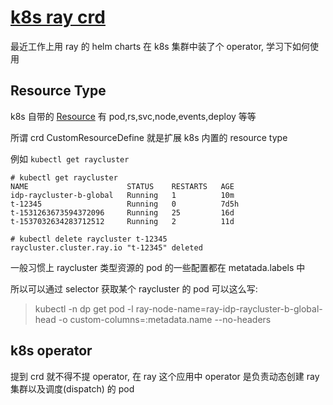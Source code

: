 # [k8s ray crd](/2022/07/k8s_ray_crd.md)

最近工作上用 ray 的 helm charts 在 k8s 集群中装了个 operator, 学习下如何使用

## Resource Type

k8s 自带的 [Resource](https://kubernetes.io/docs/reference/kubectl/#resource-types) 有 pod,rs,svc,node,events,deploy 等等

所谓 crd CustomResourceDefine 就是扩展 k8s 内置的 resource type

例如 `kubectl get raycluster`

```
# kubectl get raycluster
NAME                      STATUS    RESTARTS   AGE
idp-raycluster-b-global   Running   1          10m
t-12345                   Running   0          7d5h
t-1531263673594372096     Running   25         16d
t-1537032634283712512     Running   2          11d

# kubectl delete raycluster t-12345
raycluster.cluster.ray.io "t-12345" deleted
```

一般习惯上 raycluster 类型资源的 pod 的一些配置都在 metatada.labels 中

所以可以通过 selector 获取某个 raycluster 的 pod 可以这么写:

> kubectl -n dp get pod -l ray-node-name=ray-idp-raycluster-b-global-head -o custom-columns=:metadata.name --no-headers

## k8s operator

提到 crd 就不得不提 operator, 在 ray 这个应用中 operator 是负责动态创建 ray 集群以及调度(dispatch) 的 pod
